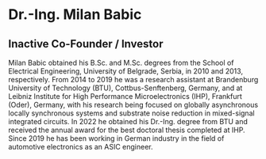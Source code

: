 # Dr.-Ing. Milan Babic 
## Inactive Co-Founder / Investor
Milan Babic obtained his B.Sc. and M.Sc. degrees from the School of Electrical Engineering, University of Belgrade, Serbia, in 2010 and 2013, respectively.
From 2014 to 2019 he was a research assistant at Brandenburg University of Technology (BTU), Cottbus-Senftenberg, Germany, and at Leibniz Institute for High Performance Microelectronics (IHP), Frankfurt (Oder), Germany, with his research being focused on globally asynchronous locally synchronous systems and substrate noise reduction in mixed-signal integrated circuits.
In 2022 he obtained his Dr.-Ing. degree from BTU and received the annual award for the best doctoral thesis completed at IHP.
Since 2019 he has been working in German industry in the field of automotive electronics as an ASIC engineer.
